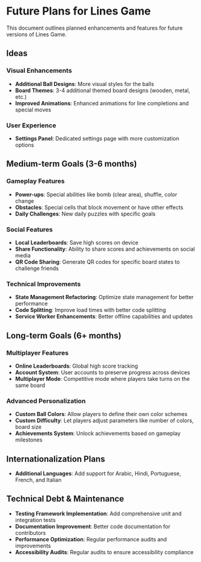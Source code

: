 # Future Plans for Lines Game

This document outlines planned enhancements and features for future versions of Lines Game.

## Ideas

### Visual Enhancements

- **Additional Ball Designs**: More visual styles for the balls
- **Board Themes**: 3-4 additional themed board designs (wooden, metal, etc.)
- **Improved Animations**: Enhanced animations for line completions and special moves

### User Experience

- **Settings Panel**: Dedicated settings page with more customization options

## Medium-term Goals (3-6 months)

### Gameplay Features

- **Power-ups**: Special abilities like bomb (clear area), shuffle, color change
- **Obstacles**: Special cells that block movement or have other effects
- **Daily Challenges**: New daily puzzles with specific goals

### Social Features

- **Local Leaderboards**: Save high scores on device
- **Share Functionality**: Ability to share scores and achievements on social media
- **QR Code Sharing**: Generate QR codes for specific board states to challenge friends

### Technical Improvements

- **State Management Refactoring**: Optimize state management for better performance
- **Code Splitting**: Improve load times with better code splitting
- **Service Worker Enhancements**: Better offline capabilities and updates

## Long-term Goals (6+ months)

### Multiplayer Features

- **Online Leaderboards**: Global high score tracking
- **Account System**: User accounts to preserve progress across devices
- **Multiplayer Mode**: Competitive mode where players take turns on the same board

### Advanced Personalization

- **Custom Ball Colors**: Allow players to define their own color schemes
- **Custom Difficulty**: Let players adjust parameters like number of colors, board size
- **Achievements System**: Unlock achievements based on gameplay milestones

## Internationalization Plans

- **Additional Languages**: Add support for Arabic, Hindi, Portuguese, French, and Italian

## Technical Debt & Maintenance

- **Testing Framework Implementation**: Add comprehensive unit and integration tests
- **Documentation Improvement**: Better code documentation for contributors
- **Performance Optimization**: Regular performance audits and improvements
- **Accessibility Audits**: Regular audits to ensure accessibility compliance

